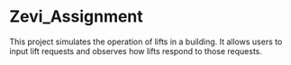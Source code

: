 # Zevi_Assignment
This project simulates the operation of lifts in a building. It allows users to input lift requests and observes how lifts respond to those requests.
